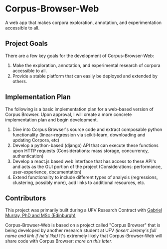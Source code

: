 # Corpus-Browser-Web
A web app that makes corpora exploration, annotation, and experimentation accessible to all.

## Project Goals
There are a few key goals for the development of Corpus-Browser-Web:

1. Make the exploration, annotation, and experimental research of corpora accessible to all.
2. Provide a stable platform that can easily be deployed and extended by others.  

## Implementation Plan
The following is a basic implementation plan for a web-based version of Corpus Browser. 
Upon approval, I will create a more concrete implementation plan and begin development.

1. Dive into Corpus Browser's source code and extract composable python functionality (linear-regression via scikit-learn, downloading and updating Corpora, etc) 
2. Develop a python-based (django) API that can execute these functions upon HTTP requests (Considerations: mass storage, concurrency, authentication)   
3. Develop a react.js based web interface that has access to these API's and acts as the GUI portion of the project (Considerations: performance, user-experience, documentation)
4. Extend functionality to include different types of analysis (regressions, clustering, possibly more), add links to additional resources, etc.

## Contributors
This project was primarily built during a UFV Research Contract with [Gabriel Murray, PhD and MSc (Edinburgh)](https://www.ufv.ca/cis/faculty-and-staff/murray-gabriel.htm)

Corpus-Browser-Web is based on a project called "Corpus Browser" that is being developed by another research student at UFV *(insert Jeremy's full name and link if he'd like)* 
It's extremely likely that Corpus-Browser-Web will share code with Corpus Browser: *more on this later*.



